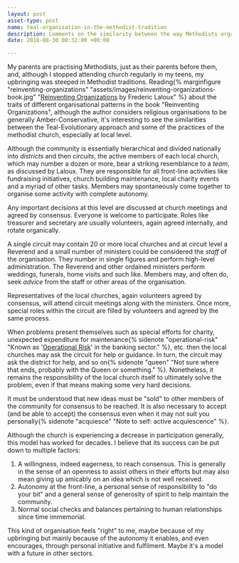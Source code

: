 ```yaml
---
layout: post
asset-type: post
name: teal-organisation-in-the-methodist-tradition
description: Comments on the similarity between the way Methodists organise themselves and so-called Teal organisations.
date: 2018-08-30 00:32:00 +00:00

---
```


My parents are practising Methodists, just as their parents before them, and, although I stopped attending church regularly in my teens, my upbringing was steeped in Methodist traditions. Reading{% marginfigure "reinventing-organizations" "assets/images/reinventing-organizations-book.jpg" "[Reinventing Organizations](https://www.goodreads.com/book/show/20787425-reinventing-organizations) by Frederic Laloux" %} about the traits of different organisational patterns in the book "Reinventing Organizations", although the author considers religious organisations to be generally Amber-Conservative, it's interesting to see the similarities between the Teal-Evolutionary approach and some of the practices of the methodist church, especially at local level.

Although the community is essentially hierarchical and divided nationally into *districts* and then *circuits*, the active members of each local church, which may number a dozen or more, bear a striking resemblance to a *team*, as discussed by Laloux. They are responsible for all front-line activities like fundraising initiatives, church building maintenance, local charity events and a myriad of other tasks. Members may spontaneously come together to organise some activity with complete autonomy. 

Any important decisions at this level are discussed at church meetings and agreed by consensus. Everyone is welcome to participate. Roles like treasurer and secretary are usually volunteers, again agreed internally, and rotate organically.

A single circuit may contain 20 or more local churches and at circuit level a Reverend and a small number of ministers could be considered the *staff* of the organisation. They number in single figures and perform high-level administration. The Reverend and other ordained ministers perform weddings, funerals, home visits and such like. Members may, and often do, seek *advice* from the staff or other areas of the organisation.

Representatives of the local churches, again volunteers agreed by consensus, will attend circuit meetings along with the ministers. Once more, special roles within the circuit are filled by volunteers and agreed by the same process.

When problems present themselves such as special efforts for charity, unexpected expenditure for maintenance{% sidenote "operational-risk" "Known as '[Operational Risk](https://en.wikipedia.org/wiki/Operational_risk)' in the banking sector." %}, etc. then the local churches may ask the circuit for help or guidance. In turn, the circuit may ask the district for help, and so on{% sidenote "queen" "Not sure where that ends, probably with the Queen or something." %}. Nonetheless, it remains the responsibility of the local church itself to ultimately solve the problem, even if that means making some very hard decisions.

It must be understood that new ideas must be "sold" to other members of the community for consensus to be reached. It is also necessary to accept (and be able to accept) the consensus even when it may not suit you personally{% sidenote "acquiesce" "Note to self: active acquiescence" %}.

Although the church is experiencing a decrease in participation generally, this model has worked for decades. I believe that its success can be put down to multiple factors:

1. A willingness, indeed eagerness, to reach consensus. This is generally in the sense of an openness to assist others in their efforts but may also mean giving up amicably on an idea which is not well received.
2. Autonomy at the front-line, a personal sense of responsibility to "do your bit" and a general sense of generosity of spirit to help maintain the community.
3. Normal social checks and balances pertaining to human relationships since time immemorial.

This kind of organisation feels "right" to me, maybe because of my upbringing but mainly because of the autonomy it enables, and even encourages, through personal initiative and fulfilment. Maybe it's a model with a future in other sectors.



